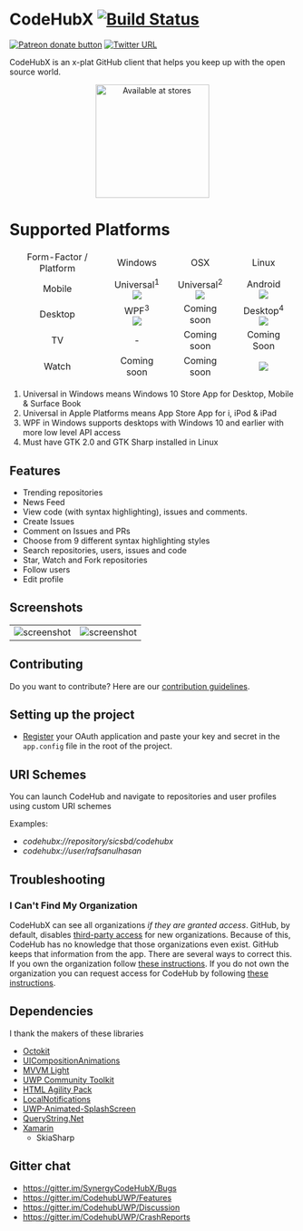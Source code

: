 # CodeHubX [![Build Status](https://dev.azure.com/sicstechgithub/CodeHubX/_apis/build/status/Build)](https://dev.azure.com/sicstechgithub/CodeHubX/_build/latest?definitionId=2)
<span class="badge-patreon"><a href="https://www.patreon.com/aalok05" title="Donate to this project using Patreon"><img src="https://img.shields.io/badge/patreon-donate-yellow.svg" alt="Patreon donate button" /></a></span>
[![Twitter URL](https://img.shields.io/badge/tweet-%40rafsanulhasan-blue.svg?style=social&style=flat-square)](https://twitter.com/rafsanulhasan)

CodeHubX is an x-plat GitHub client that helps you keep up with the open source world.

<p align="center">
    <a href="https://www.microsoft.com/store/apps/9nblggh52tbd?ocid=badge"><img src="https://www.github.com/sics/codehubx/tree/dev/Codehubx/assets/images/unified storelogo.jpg" alt="Available at stores" width='200' /></a>
</p>

# Supported Platforms

<table>
    <thead>
        <tr>
            <td align='center'>Form-Factor / Platform</td>
            <td align='center'>Windows</td>
            <td align='center'>OSX</td>
            <td align='center'>Linux</td>
        </tr>
    <thead>
    <tr>
        <td align='center'>Mobile</td>
        <td align='center'>Universal<sup>1</sup><br/><img src='https://dev.azure.com/sicstechgithub/CodeHubX/_apis/build/status/Windows.UWP'/></td>
        <td align='center'>Universal<sup>2</sup><br/><img src='https://build.appcenter.ms/v0.1/apps/95af53c2-f347-483c-95a0-1f9c33fdb89d/branches/dev/badge'/></td>
        <td align='center'>Android<br/><img src='https://build.appcenter.ms/v0.1/apps/7965f46a-842c-4cce-b0bc-4ba627837cc4/branches/dev/badge'/></td></td>
    </tr>
    <tr>
        <td align='center'>Desktop</td>
        <td align='center'>WPF<sup>3</sup><br/><img src='https://dev.azure.com/sicstechgithub/CodeHubX/_apis/build/status/Windows.WPF'/></td>
        <td align='center'>Coming soon</td>
        <td align='center'>Desktop<sup>4</sup><br/><img src='https://dev.azure.com/sicstechgithub/CodeHubX/_apis/build/status/Linux.Desktop'/></td>
    </tr>
    <tr>
        <td align='center'>TV</td>
        <td align='center'>-</td>
        <td align='center'>Coming soon</td>
        <td align='center'>Coming Soon</td>
    </tr>
    <tr>
        <td align='center'>Watch</td>
        <td align='center'>Coming soon</td>
        <td align='center'>Coming soon</td>
        <td align='center'><img src='https://build.appcenter.ms/v0.1/apps/b2b123d2-65a1-4e0e-af48-6252bd4d335f/branches/dev/badge'/></td>
    </tr>
</table>

1. Universal in Windows means Windows 10 Store App for Desktop, Mobile & Surface Book
2. Universal in Apple Platforms means App Store App for i, iPod & iPad
3. WPF in Windows supports desktops with Windows 10 and earlier with more low level API access
4. Must have GTK 2.0 and GTK Sharp installed in Linux

## Features
* Trending repositories
* News Feed
* View code (with syntax highlighting), issues and comments.
* Create Issues
* Comment on Issues and PRs
* Choose from 9 different syntax highlighting styles
* Search repositories, users, issues and code
* Star, Watch and Fork repositories
* Follow users
* Edit profile

## Screenshots

|               |                   |
|:-------------:| :----------------:|
| ![screenshot](https://raw.githubusercontent.com/sicsbd/CodeHubX/dev/ScreenShots/repoView.PNG)  | ![screenshot](https://raw.githubusercontent.com/sicsbd/CodeHubX/dev/ScreenShots/trending.PNG) |


## Contributing
Do you want to contribute? Here are our [contribution guidelines](https://github.com/sicsbd/CodeHubX/blob/master/CONTRIBUTING.md).

## Setting up the project
* [Register](https://github.com/settings/developers) your OAuth application and paste your key and secret in the `app.config` file in the root of the project.

## URI Schemes
You can launch CodeHub and navigate to repositories and user profiles using custom URI schemes

Examples:
- _codehubx://repository/sicsbd/codehubx_
- _codehubx://user/rafsanulhasan_

## Troubleshooting

### I Can't Find My Organization

CodeHubX can see all organizations *if they are granted access*. GitHub, by default, disables [third-party access](https://help.github.com/articles/about-third-party-application-restrictions/) for new organizations. Because of this, CodeHub has no knowledge that those organizations even exist. GitHub keeps that information from the app. There are several ways to correct this. If you own the organization follow [these instructions](https://help.github.com/articles/enabling-third-party-application-restrictions-for-your-organization/). If you do not own the organization you can request access for CodeHub by following [these instructions](https://help.github.com/articles/requesting-organization-approval-for-third-party-applications/).

## Dependencies
I thank the makers of these libraries
* [Octokit](https://github.com/octokit/octokit.net)
* [UICompositionAnimations](https://github.com/Sergio0694/UICompositionAnimations)
* [MVVM Light](https://www.nuget.org/packages/MvvmLightLibs/)
* [UWP Community Toolkit](https://github.com/Microsoft/UWPCommunityToolkit)
* [HTML Agility Pack](https://www.nuget.org/packages/HtmlAgilityPack)
* [LocalNotifications](https://github.com/RavinduL/LocalNotifications)
* [UWP-Animated-SplashScreen](https://github.com/XamlBrewer/UWP-Animated-SplashScreen)
* [QueryString.Net](https://www.github.com/WindowsNotifications/QueryString.Net)
* [Xamarin](https://visualstudio.microsoft.com/xamarin/)
  - SkiaSharp   

## Gitter chat
* https://gitter.im/SynergyCodeHubX/Bugs
* https://gitter.im/CodehubUWP/Features
* https://gitter.im/CodehubUWP/Discussion
* https://gitter.im/CodehubUWP/CrashReports
